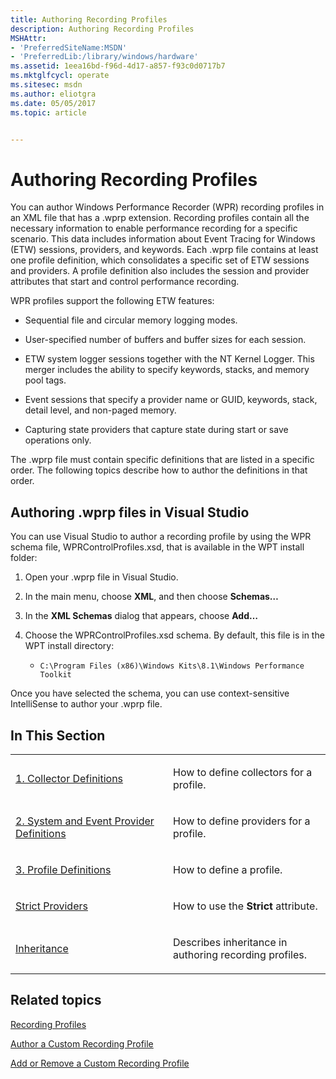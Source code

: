 ```yaml
---
title: Authoring Recording Profiles
description: Authoring Recording Profiles
MSHAttr:
- 'PreferredSiteName:MSDN'
- 'PreferredLib:/library/windows/hardware'
ms.assetid: 1eea16bd-f96d-4d17-a857-f93c0d0717b7
ms.mktglfcycl: operate
ms.sitesec: msdn
ms.author: eliotgra
ms.date: 05/05/2017
ms.topic: article


---
```


# Authoring Recording Profiles


You can author Windows Performance Recorder (WPR) recording profiles in an XML file that has a .wprp extension. Recording profiles contain all the necessary information to enable performance recording for a specific scenario. This data includes information about Event Tracing for Windows (ETW) sessions, providers, and keywords. Each .wprp file contains at least one profile definition, which consolidates a specific set of ETW sessions and providers. A profile definition also includes the session and provider attributes that start and control performance recording.

WPR profiles support the following ETW features:

-   Sequential file and circular memory logging modes.

-   User-specified number of buffers and buffer sizes for each session.

-   ETW system logger sessions together with the NT Kernel Logger. This merger includes the ability to specify keywords, stacks, and memory pool tags.

-   Event sessions that specify a provider name or GUID, keywords, stack, detail level, and non-paged memory.

-   Capturing state providers that capture state during start or save operations only.

The .wprp file must contain specific definitions that are listed in a specific order. The following topics describe how to author the definitions in that order.

## Authoring .wprp files in Visual Studio


You can use Visual Studio to author a recording profile by using the WPR schema file, WPRControlProfiles.xsd, that is available in the WPT install folder:

1.  Open your .wprp file in Visual Studio.

2.  In the main menu, choose **XML**, and then choose **Schemas…**

3.  In the **XML Schemas** dialog that appears, choose **Add…**

4.  Choose the WPRControlProfiles.xsd schema. By default, this file is in the WPT install directory:

    -   `C:\Program Files (x86)\Windows Kits\8.1\Windows Performance Toolkit`

Once you have selected the schema, you can use context-sensitive IntelliSense to author your .wprp file.

## In This Section


<table>
<colgroup>
<col width="50%" />
<col width="50%" />
</colgroup>
<tbody>
<tr class="odd">
<td><p><a href="1-collector-definitions.md" data-raw-source="[1. Collector Definitions](1-collector-definitions.md)">1. Collector Definitions</a></p></td>
<td><p>How to define collectors for a profile.</p></td>
</tr>
<tr class="even">
<td><p><a href="2-system-and-event-provider-definitions.md" data-raw-source="[2. System and Event Provider Definitions](2-system-and-event-provider-definitions.md)">2. System and Event Provider Definitions</a></p></td>
<td><p>How to define providers for a profile.</p></td>
</tr>
<tr class="odd">
<td><p><a href="3-profile-definitions.md" data-raw-source="[3. Profile Definitions](3-profile-definitions.md)">3. Profile Definitions</a></p></td>
<td><p>How to define a profile.</p></td>
</tr>
<tr class="even">
<td><p><a href="strict-providers.md" data-raw-source="[Strict Providers](strict-providers.md)">Strict Providers</a></p></td>
<td><p>How to use the <strong>Strict</strong> attribute.</p></td>
</tr>
<tr class="odd">
<td><p><a href="inheritance.md" data-raw-source="[Inheritance](inheritance.md)">Inheritance</a></p></td>
<td><p>Describes inheritance in authoring recording profiles.</p></td>
</tr>
</tbody>
</table>

 

## Related topics


[Recording Profiles](recording-profiles.md)

[Author a Custom Recording Profile](author-a-custom-recording-profile.md)

[Add or Remove a Custom Recording Profile](add-or-remove-a-custom-recording-profile.md)

 

 







